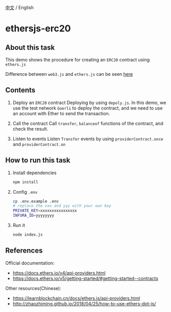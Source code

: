 [中文](./README-CN.md) / English
# ethersjs-erc20

## About this task

This demo shows the procedure for creating an `ERC20` contract using `ethers.js`

Difference between `web3.js` and `ethers.js` can be seen [here](./web3-vs-ethers/README.md)
## Contents

1. Deploy an `ERC20` contract
   Deploying by using `depoly.js`. In this demo, we use the test network `Goerli` to deploy the contract, and we need to use an account with Ether to send the transaction.

2. Call the contract
   Call `transfer`, `balanceof` functions of the contract, and check the result.

3. Listen to events
   Listen `Transfer` events by using `providerContract.once` and `providerContract.on`

## How to run this task

1. Install dependencies

   ```bash
   npm install
   ```

2. Config `.env`

   ```bash
   cp .env.example .env
   # replace the xxx and yyy with your own key
   PRIVATE_KEY=xxxxxxxxxxxxxxxx
   INFURA_ID=yyyyyyyy
   ```

3. Run it

   ```bash
   node index.js
   ```

## References

Official documentation:

- <https://docs.ethers.io/v4/api-providers.html>
- <https://docs.ethers.io/v5/getting-started/#getting-started--contracts>

Other resources(Chinese):

- <https://learnblockchain.cn/docs/ethers.js/api-providers.html>
- <http://zhaozhiming.github.io/2018/04/25/how-to-use-ethers-dot-js/>
